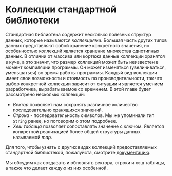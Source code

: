 # Коллекции стандартной библиотеки

Стандартная библиотека содержит несколько полезных структур данных, которые называются *коллекциями*. Большая часть других типов данных представляют собой хранение конкретного значения, но особенностью коллекций является хранение множества однотипных данных. В отличии от массива или кортежа данные коллекции хранятся в куче, а это значит, что размер коллекций может быть неизвестен в момент компиляции программы. Он может изменяться (увеличиваться, уменьшаться) во время работы программы. Каждый вид коллекции имеет свои возможности и стоимость по производительности, так что выбор конкретной коллекции зависит от ситуации и является умением разработчика, вырабатываемое со временем. В этой главе будет рассмотрено несколько коллекций:

- *Вектор* позволяет нам сохранять различное количество последовательно хранящихся значений.
- *Строка* - последовательность символов. Мы же упоминали тип `String` ранее, но поговорим о этом подробнее.
- *Хеш таблица* позволяет сопоставлять значение с ключом. Является конкретной реализацией более общей структуры данных называемой *map*.

Для того, чтобы узнать о других видах коллекций предоставляемых стандартной библиотекой, пожалуйста, смотрите [документацию](https://doc.rust-lang.org/std/collections/index.html).

Мы обсудим как создавать и обновлять вектора, строки и хэш таблицы, а также что делает каждую из них особенной.
